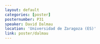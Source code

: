 ```yaml
---
layout: default
categories: [poster]
posternumber: P31
speaker: David Dalmau
location: 'Universidad de Zaragoza (ES)'
link: poster/dalmau
---
```

